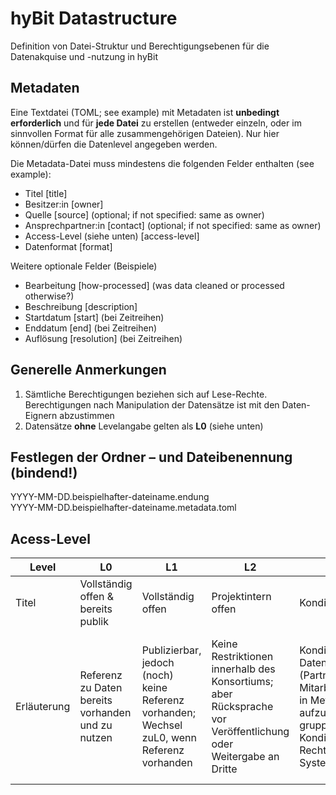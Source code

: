 # hyBit Datastructure
Definition von Datei-Struktur und Berechtigungsebenen für die Datenakquise und -nutzung in hyBit

## Metadaten
Eine Textdatei (TOML; see example) mit Metadaten ist **unbedingt erforderlich** und für **jede Datei** zu
erstellen (entweder einzeln, oder im sinnvollen Format für alle zusammengehörigen Dateien).
Nur hier können/dürfen die Datenlevel angegeben werden.

Die Metadata-Datei muss mindestens die folgenden Felder enthalten (see example):
- Titel [title]
- Besitzer:in [owner]
- Quelle [source] (optional; if not specified: same as owner)
- Ansprechpartner:in [contact] (optional; if not specified: same as owner)
- Access-Level (siehe unten) [access-level]
- Datenformat [format]

Weitere optionale Felder (Beispiele)
- Bearbeitung [how-processed] (was data cleaned or processed otherwise?)
- Beschreibung [description]
- Startdatum [start] (bei Zeitreihen)
- Enddatum [end] (bei Zeitreihen)
- Auflösung [resolution] (bei Zeitreihen)

## Generelle Anmerkungen
1. Sämtliche Berechtigungen beziehen sich auf Lese-Rechte.
   Berechtigungen nach Manipulation der Datensätze ist mit den Daten-Eignern abzustimmen
2. Datensätze **ohne** Levelangabe gelten als **L0** (siehe unten)

## Festlegen der Ordner – und Dateibenennung (bindend!)
YYYY-MM-DD.beispielhafter-dateiname.endung  
YYYY-MM-DD.beispielhafter-dateiname.metadata.toml

## Acess-Level
| Level | L0 | L1 | L2 | L3 | L4 |
| ----- | -- | -- | -- | -- | -- |
| Titel | Vollständig offen &  bereits publik | Vollständig offen |  Projektintern offen |  Konditionell offen | Geschlossen |
| Erläuterung | Referenz zu   Daten bereits  vorhanden   und zu   nutzen |  Publizierbar, jedoch (noch)  keine   Referenz  vorhanden;  Wechsel zuL0, wenn Referenz vorhanden | Keine Restriktionen  innerhalb des  Konsortiums;  aber Rücksprache vor Veröffentlichung oder Weitergabe an Dritte |Konditionen +    Datenverantwortlichkeit  (Partner,    Mitarbeiter:innen) sind    in Metadaten  aufzuführen   Bei gruppenbezogenen   Konditionen werden  Rechte von   Systemadmin vergeben | dürfen   NICHT (auch   nicht in   geschützten   Bereichen)   auf dem   Server   hochgeladen   werden   Metadaten-   Info auf   Server| 
